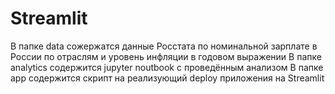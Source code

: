 # Streamlit
В папке data сожержатся данные Росстата по номинальной зарплате в России по отраслям и уровень инфляции в годовом выражении
В папке analytics содержится jupyter noutbook с проведённым анализом
В папке app содержится скрипт на реализующий deploy приложения на Streamlit
